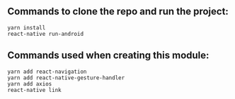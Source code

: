 ## Commands to clone the repo and run the project:

```
yarn install
react-native run-android
```

## Commands used when creating this module:

```
yarn add react-navigation
yarn add react-native-gesture-handler
yarn add axios
react-native link
```
